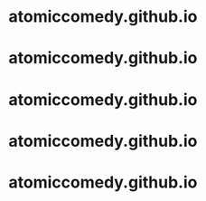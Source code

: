 # atomiccomedy.github.io
# atomiccomedy.github.io
# atomiccomedy.github.io
# atomiccomedy.github.io
# atomiccomedy.github.io
